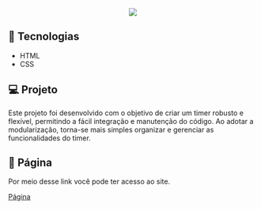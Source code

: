 <div align = "center">
<img src="https://github.com/frank-cardoso/rocket.sect/assets/114771200/72115f54-73c9-43bc-8562-a56cd769bf44" />
</div>
<h2>🚀 Tecnologias</h2>
<ul>
  <li>HTML</li>
  <li>CSS</li>
</ul>
<h2>💻 Projeto</h2>
<p>Este projeto foi desenvolvido com o objetivo de criar um timer robusto e flexível, permitindo a fácil integração e manutenção do código. Ao adotar a modularização, torna-se mais simples organizar e gerenciar as funcionalidades do timer.</p>
</ul>

<h2>🔗 Página</h2>
<p>Por meio desse link você pode ter acesso ao site.</p>
<a href="https://frank-cardoso.github.io/rocket.sect/" target="_blank">Página</a>
